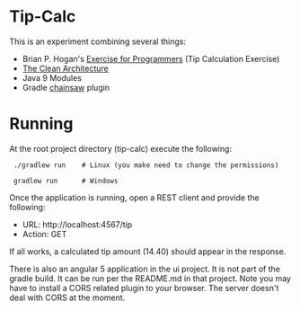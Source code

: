 # Tip-Calc

This is an experiment combining several things:

* Brian P. Hogan's [Exercise for Programmers](https://pragprog.com/book/bhwb/exercises-for-programmers)
(Tip Calculation Exercise)
* [The Clean Architecture](https://8thlight.com/blog/uncle-bob/2012/08/13/the-clean-architecture.html)
* Java 9 Modules
* Gradle [chainsaw](https://github.com/zyxist/chainsaw) plugin

# Running

At the root project directory (tip-calc) execute the following:

     ./gradlew run    # Linux (you make need to change the permissions)

     gradlew run      # Windows

Once the application is running, open a REST client and provide the following:

* URL: http://localhost:4567/tip
* Action: GET

If all works, a calculated tip amount (14.40) should appear in the response.

There is also an angular 5 application in the ui project. It is not part of the gradle build.  It can be run per the
README.md in that project.  Note you may have to install a CORS related plugin to your browser.  The server doesn't deal
with CORS at the moment.

